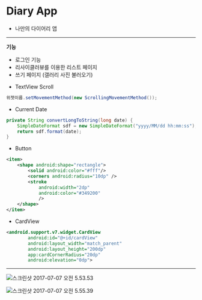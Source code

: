 # Diary App
- 나만의 다이어리 앱
---
__기능__
- 로그인 기능
- 리사이클러뷰를 이용한 리스트 페이지
- 쓰기 페이지 (갤러리 사진 불러오기)
>>
- TextView Scroll
```java
위젯이름.setMovementMethod(new ScrollingMovementMethod());
```
- Current Date
```java
private String convertLongToString(long date) {
    SimpleDateFormat sdf = new SimpleDateFormat("yyyy/MM/dd hh:mm:ss");
    return sdf.format(date);
}
```
- Button
```xml
<item>
    <shape android:shape="rectangle">
        <solid android:color="#fff"/>
        <corners android:radius="10dp" />
        <stroke
            android:width="2dp"
            android:color="#349200"
            />
    </shape>
</item>
```
- CardView
```xml
<android.support.v7.widget.CardView
        android:id="@+id/cardView"
        android:layout_width="match_parent"
        android:layout_height="200dp"
        app:cardCornerRadius="20dp"
        android:elevation="0dp">
```
---

![스크린샷 2017-07-07 오전 5.53.53](http://i.imgur.com/IUrCv0E.png)

![스크린샷 2017-07-07 오전 5.55.39](http://i.imgur.com/qJ5vR4K.png)
